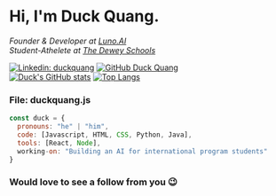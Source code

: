 <h1> Hi, I'm Duck Quang. </h1>
<p>
  <em>
  Founder & Developer at <a href="https://chatgpt.com/g/g-rEe2n3fCL-luno-ai">Luno.AI</a>
  <br>
  Student-Athelete at <a href="https://thedeweyschools.edu.vn/en/">The Dewey Schools</a>
  </em>
</p>

[![Linkedin: duckquang](https://img.shields.io/badge/LinkedIn-blue?logo=linkedin)](https://www.linkedin.com/in/duckquang/)
[![GitHub Duck Quang](https://img.shields.io/github/followers/duckyquang?label=follow&style=social)](https://github.com/duckyquang)
<br>
[![Duck's GitHub stats](https://github-readme-stats.vercel.app/api?username=duckyquang&theme=dracula)](https://github.com/duckyquang/github-readme-stats)
[![Top Langs](https://github-readme-stats.vercel.app/api/top-langs/?username=duckyquang)](https://github.com/duckyquang/github-readme-stats)

### File: duckquang.js

```javascript
const duck = {
  pronouns: "he" | "him",
  code: [Javascript, HTML, CSS, Python, Java],
  tools: [React, Node],
  working-on: "Building an AI for international program students"
}
```

### Would love to see a follow from you 😉
